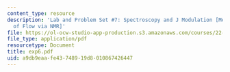 ```yaml
---
content_type: resource
description: 'Lab and Problem Set #7: Spectroscopy and J Modulation [Measurements
  of Flow via NMR]'
file: https://ol-ocw-studio-app-production.s3.amazonaws.com/courses/22-920-a-hands-on-introduction-to-nuclear-magnetic-resonance-january-iap-1997/a9db9eaafe43748919d8010867426447_exp6.pdf
file_type: application/pdf
resourcetype: Document
title: exp6.pdf
uid: a9db9eaa-fe43-7489-19d8-010867426447
---
```


